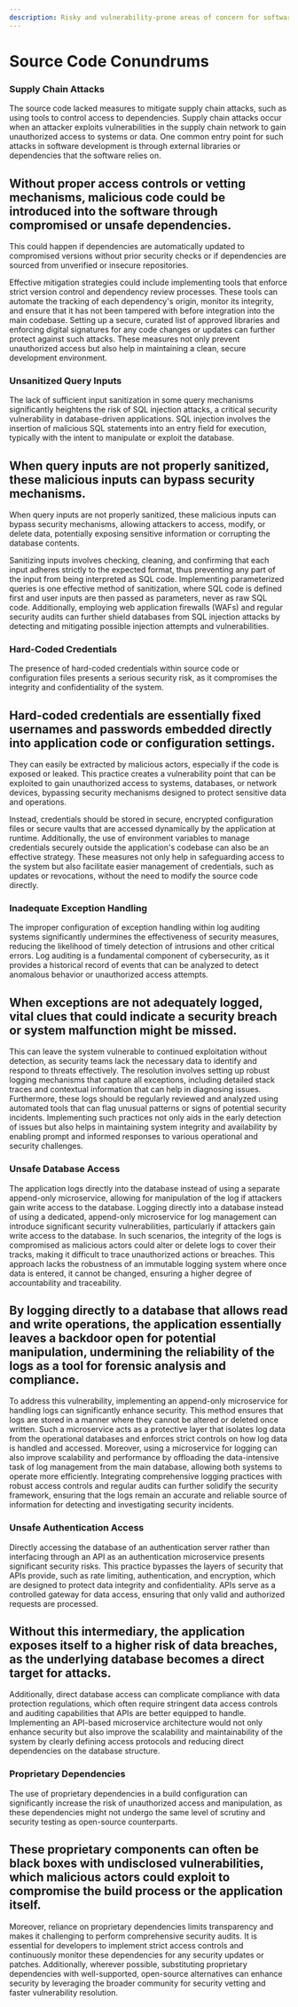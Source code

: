 ```yaml
---
description: Risky and vulnerability-prone areas of concern for software source code
---
```


# Source Code Conundrums

### Supply Chain Attacks

The source code lacked measures to mitigate supply chain attacks, such as using tools to control access to dependencies. Supply chain attacks occur when an attacker exploits vulnerabilities in the supply chain network to gain unauthorized access to systems or data. One common entry point for such attacks in software development is through external libraries or dependencies that the software relies on.&#x20;

## Without proper access controls or vetting mechanisms, malicious code could be introduced into the software through compromised or unsafe dependencies.&#x20;

This could happen if dependencies are automatically updated to compromised versions without prior security checks or if dependencies are sourced from unverified or insecure repositories.

Effective mitigation strategies could include implementing tools that enforce strict version control and dependency review processes. These tools can automate the tracking of each dependency's origin, monitor its integrity, and ensure that it has not been tampered with before integration into the main codebase. Setting up a secure, curated list of approved libraries and enforcing digital signatures for any code changes or updates can further protect against such attacks. These measures not only prevent unauthorized access but also help in maintaining a clean, secure development environment.&#x20;

### Unsanitized Query Inputs

The lack of sufficient input sanitization in some query mechanisms significantly heightens the risk of SQL injection attacks, a critical security vulnerability in database-driven applications. SQL injection involves the insertion of malicious SQL statements into an entry field for execution, typically with the intent to manipulate or exploit the database.

## When query inputs are not properly sanitized, these malicious inputs can bypass security mechanisms.

When query inputs are not properly sanitized, these malicious inputs can bypass security mechanisms, allowing attackers to access, modify, or delete data, potentially exposing sensitive information or corrupting the database contents.

Sanitizing inputs involves checking, cleaning, and confirming that each input adheres strictly to the expected format, thus preventing any part of the input from being interpreted as SQL code. Implementing parameterized queries is one effective method of sanitization, where SQL code is defined first and user inputs are then passed as parameters, never as raw SQL code. Additionally, employing web application firewalls (WAFs) and regular security audits can further shield databases from SQL injection attacks by detecting and mitigating possible injection attempts and vulnerabilities.&#x20;

### Hard-Coded Credentials

The presence of hard-coded credentials within source code or configuration files presents a serious security risk, as it compromises the integrity and confidentiality of the system.&#x20;

## Hard-coded credentials are essentially fixed usernames and passwords embedded directly into application code or configuration settings.

They can easily be extracted by malicious actors, especially if the code is exposed or leaked. This practice creates a vulnerability point that can be exploited to gain unauthorized access to systems, databases, or network devices, bypassing security mechanisms designed to protect sensitive data and operations.

Instead, credentials should be stored in secure, encrypted configuration files or secure vaults that are accessed dynamically by the application at runtime. Additionally, the use of environment variables to manage credentials securely outside the application's codebase can also be an effective strategy. These measures not only help in safeguarding access to the system but also facilitate easier management of credentials, such as updates or revocations, without the need to modify the source code directly.&#x20;

### Inadequate Exception Handling

The improper configuration of exception handling within log auditing systems significantly undermines the effectiveness of security measures, reducing the likelihood of timely detection of intrusions and other critical errors. Log auditing is a fundamental component of cybersecurity, as it provides a historical record of events that can be analyzed to detect anomalous behavior or unauthorized access attempts.&#x20;

## When exceptions are not adequately logged, vital clues that could indicate a security breach or system malfunction might be missed.&#x20;

This can leave the system vulnerable to continued exploitation without detection, as security teams lack the necessary data to identify and respond to threats effectively. The resolution involves setting up robust logging mechanisms that capture all exceptions, including detailed stack traces and contextual information that can help in diagnosing issues. Furthermore, these logs should be regularly reviewed and analyzed using automated tools that can flag unusual patterns or signs of potential security incidents. Implementing such practices not only aids in the early detection of issues but also helps in maintaining system integrity and availability by enabling prompt and informed responses to various operational and security challenges.

### Unsafe Database Access

The application logs directly into the database instead of using a separate append-only microservice, allowing for manipulation of the log if attackers gain write access to the database. Logging directly into a database instead of using a dedicated, append-only microservice for log management can introduce significant security vulnerabilities, particularly if attackers gain write access to the database. In such scenarios, the integrity of the logs is compromised as malicious actors could alter or delete logs to cover their tracks, making it difficult to trace unauthorized actions or breaches. This approach lacks the robustness of an immutable logging system where once data is entered, it cannot be changed, ensuring a higher degree of accountability and traceability.&#x20;

## By logging directly to a database that allows read and write operations, the application essentially leaves a backdoor open for potential manipulation, undermining the reliability of the logs as a tool for forensic analysis and compliance.

To address this vulnerability, implementing an append-only microservice for handling logs can significantly enhance security. This method ensures that logs are stored in a manner where they cannot be altered or deleted once written. Such a microservice acts as a protective layer that isolates log data from the operational databases and enforces strict controls on how log data is handled and accessed. Moreover, using a microservice for logging can also improve scalability and performance by offloading the data-intensive task of log management from the main database, allowing both systems to operate more efficiently. Integrating comprehensive logging practices with robust access controls and regular audits can further solidify the security framework, ensuring that the logs remain an accurate and reliable source of information for detecting and investigating security incidents.

### Unsafe Authentication Access

Directly accessing the database of an authentication server rather than interfacing through an API as an authentication microservice presents significant security risks. This practice bypasses the layers of security that APIs provide, such as rate limiting, authentication, and encryption, which are designed to protect data integrity and confidentiality. APIs serve as a controlled gateway for data access, ensuring that only valid and authorized requests are processed.&#x20;

## Without this intermediary, the application exposes itself to a higher risk of data breaches, as the underlying database becomes a direct target for attacks.&#x20;

Additionally, direct database access can complicate compliance with data protection regulations, which often require stringent data access controls and auditing capabilities that APIs are better equipped to handle. Implementing an API-based microservice architecture would not only enhance security but also improve the scalability and maintainability of the system by clearly defining access protocols and reducing direct dependencies on the database structure.

### Proprietary Dependencies

The use of proprietary dependencies in a build configuration can significantly increase the risk of unauthorized access and manipulation, as these dependencies might not undergo the same level of scrutiny and security testing as open-source counterparts.&#x20;

## These proprietary components can often be black boxes with undisclosed vulnerabilities, which malicious actors could exploit to compromise the build process or the application itself.&#x20;

Moreover, reliance on proprietary dependencies limits transparency and makes it challenging to perform comprehensive security audits. It is essential for developers to implement strict access controls and continuously monitor these dependencies for any security updates or patches. Additionally, wherever possible, substituting proprietary dependencies with well-supported, open-source alternatives can enhance security by leveraging the broader community for security vetting and faster vulnerability resolution.
